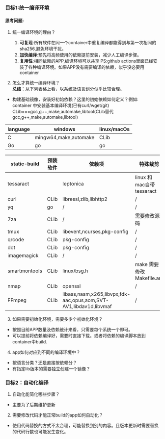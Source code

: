 ### 目标1:统一编译环境 
####  思考问题:
1. 统一编译环境的理由？
    1. **可复现**:所有软件在同一个container中重复编译都能得到与第一次相同的sha256,避免环境干扰。
    2. **加快编译**:预先将高频使用的依赖提前安装，减少人工编译步骤。
    3. **复用性**:相同依赖的APP,编译环境可以共享
    PS:github actions里面已经安装了各种编译环境。如果APP没有需要编译的依赖，似乎没必要用container

2. 怎么才算统一编译环境？<br>
**总结**：从下列表格上看，以系统及语言划分似乎比较合理。
- 构建基础镜像，安装好初始依赖？这里的初始依赖如何定义？例如:<br>
container 中安装基本编译环境(已有curl/wget/git)<br>
CLib===gcc,g++,make,automake,libtool(CLib替代gcc,g++,make,automake,libtool)

| language | windows |linux/macOs |
| ---------- | -------- | ------- |
| C |mingw64,make,automake| CLib |
| Go|go|go|

| static-build | 预装软件 | 依赖项 | 特殊裁剪 |
| ------------ | ------- | ----- |  -------- |
| tessaract    |  |  leptonica | linux 和 mac自带tessaract |
| curl         | CLib | libressl,zlib,libhttp2 | / |
| yq           |   go | / |  /  |
| 7za          | CLib | / | 需要修改源码 |
| tmux         | CLib | libevent,ncurses,pkg-config | / |
| qrcode       | CLib | pkg-config | / |
| dot          | CLib | pkg-config | / |
| imagemagick  | CLib | / | / |
| smartmontools| CLib | linux/bsg.h | make 需要修改Makefile.am |
| nmap         | CLib | openssl | / |
| FFmpeg       | CLib | libass,nasm,x265,libvpx,fdk-aac,opus,aom,SVT-AV1,libdav1d,libvmaf | / |

 3. 如果需要初始化环境，需要多少个初始化环境？
 - 按照目前APP数量及依赖统计来看，只需要每个系统一个即可。
 - 可以提前将依赖编译好，需要时直接下载。或者将依赖的编译脚本放到container中build.

 4. app如何对应到不同的编译环境中？
 - 按语言分类？还是直接按依赖分？
 - 有指定lib版本的需要独立创建一个镜像？
### 目标2：自动化编译
1. 自动化能简化哪些步骤？
- 主要为了后期维护更新

2. 需要修改代码才能正常build的app如何自动化？
- 使用代码替换的方式不太合理，可能替换到别的内容。且版本更新时需要替换的代码行数也可能发生变化。